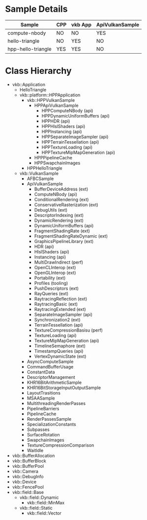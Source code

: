 # Sample Details

|Sample|CPP|vkb App|ApiVulkanSample|
|---|---|---|---|
|compute-nbody|NO|NO|YES|
|hello-triangle|NO|YES|NO|
|hpp-hello-triangle|YES|YES|NO|

# Class Hierarchy

* vkb::Application
	* HelloTriangle
	* vkb::platform::HPPApplication
		* vkb::HPPVulkanSample
			* HPPApiVulkanSample
				* HPPComputeNBody (api)
				* HPPDynamicUniformBuffers (api)
				* HPPHDR (api)
				* HPPHlslShaders (api)
				* HPPInstancing (api)
				* HPPSeparateImageSampler (api)
				* HPPTerrainTessellation (api)
				* HPPTextureLoading (api)
				* HPPTextureMipMapGeneration (api)
			* HPPPipelineCache
			* HPPSwapchainImages
		* HPPHelloTriangle
	* vkb::VulkanSample
		* AFBCSample
		* ApiVulkanSample
			* BufferDeviceAddress (ext)
			* ComputeNBody (api)
			* ConditionalRendering (ext)
			* ConservativeRasterization (ext)
			* DebugUtils (ext)
			* DescriptorIndexing (ext)
			* DynamicRendering (ext)
			* DynamicUniformBuffers (api)
			* FragmentShadingRate (ext)
			* FragmentShadingRateDynamic (ext)
			* GraphicsPipelineLibrary (ext)
			* HDR (api)
			* HlslShaders (api)
			* Instancing (api)
			* MultiDrawIndirect (perf)
			* OpenCLInterop (ext)
			* OpenGLInterop (ext)
			* Portability (ext)
			* Profiles (tooling)
			* PushDescriptors (ext)
			* RayQueries (ext)
			* RaytracingReflection (ext)
			* RaytracingBasic (ext)
			* RaytracingExtended (ext)
			* SeparateImageSampler (api)
			* Synchronization2 (ext)
			* TerrainTessellation (api)
			* TextureCompressionBasisu (perf)
			* TextureLoading (api)
			* TextureMipMapGeneration (api)
			* TimelineSemaphore (ext)
			* TimestampQueries (api)
			* VertexDynamicState (ext)
		* AsyncComputeSample
		* CommandBufferUsage
		* ConstantData
		* DescriptorManagement
		* KHR16BitArithmeticSample
		* KHR16BitStorageInputOutputSample
		* LayoutTrasitions
		* MSAASample
		* MultithreadingRenderPasses
		* PipelineBarriers
		* PipelineCache
		* RenderPassesSample
		* SpecializationConstants
		* Subpasses
		* SurfaceRotation
		* SwapchainImages
		* TextureCompressionComparison
		* WaitIdle
* vkb::BufferAllocation
* vkb::BufferBlock
* vkb::BufferPool
* vkb::Camera
* vkb::DebugInfo
* vkb::Device
* vkb::FencePool
* vkb::field::Base
	* vkb::field::Dynamic
		* vkb::field::MinMax
	* vkb::field::Static
		* vkb::field::Vector
